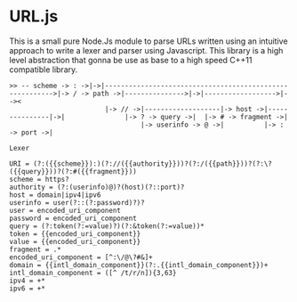 # URL.js

This is a small pure Node.Js module to parse URLs written using an intuitive approach to write a lexer and parser using Javascript. This library is a high level abstraction that gonna be use as base to a high speed C++11 compatible library.

```
>> -- scheme -> : ->|->|--------------------------------------------------------->|-> / -> path ->|--------------->|->|------------------>|--><
                        |-> // ->|-------------------|-> host ->|---------------|->|               |-> ? -> query ->|  |-> # -> fragment ->|
                                 |-> userinfo -> @ ->|          |-> : -> port ->|

Lexer

URI = (?:({{scheme}}):)(?://({{authority}}))?(?:/({{path}}))?(?:\?({{query}}))?(?:#({{fragment}}))
scheme = https?
authority = (?:(userinfo)@)?(host)(?::port)?
host = domain|ipv4|ipv6
userinfo = user(?::(?:password)?)?
user = encoded_uri_component
password = encoded_uri_component
query = (?:token(?:=value)?)(?:&token(?:=value))*
token = {{encoded_uri_component}}
value = {{encoded_uri_component}}
fragment = .*
encoded_uri_component = [^:\/@\?#&]+
domain = {{intl_domain_component}}(?:.{{intl_domain_component}})+
intl_domain_component = ([^ /t/r/n]){3,63}
ipv4 = +*
ipv6 = +*
```